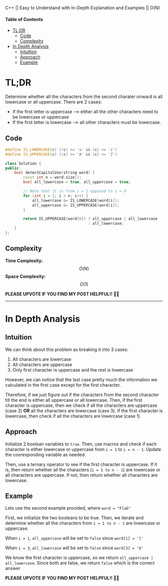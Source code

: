 C++ || Easy to Understand with In-Depth Explanation and Examples || O(N)

#### Table of Contents

- [TL;DR](#tldr)
  - [Code](#code)
  - [Complexity](#complexity)
- [In Depth Analysis](#in-depth-analysis)
  - [Intuition](#intuition)
  - [Approach](#approach)
  - [Example](#example)

# TL;DR

Determine whether all the characters from the second charater onward is all lowercase or all uppercase. There are 2 cases: 
* If the first letter is uppercase --> either all the other characters need to be lowercase or uppercase
* If the first letter is lowercase --> all other characters must be lowercase.

## Code

```c++
#define IS_LOWERCASE(c) ((c) >= 'a' && (c) <= 'z')
#define IS_UPPERCASE(c) ((c) >= 'A' && (c) <= 'Z')

class Solution {
public:
    bool detectCapitalUse(string word) {
        const int n = word.size();
        bool all_lowercase = true, all_uppercase = true; 

        // Note that it is from i = 1 opposed to i = 0
        for (int i = 1; i < n; i++) {
            all_lowercase &= IS_LOWERCASE(word[i]);
            all_uppercase &= IS_UPPERCASE(word[i]);
        }

        return IS_UPPERCASE(word[0]) ? all_uppercase | all_lowercase
                                     : all_lowercase;
    }
};
```

## Complexity

**Time Complexity:** $$O(N)$$
**Space Complexity:** $$O(1)$$

**PLEASE UPVOTE IF YOU FIND MY POST HELPFUL!! 🥺😁**

---

# In Depth Analysis

## Intuition

We can think about this problem as breaking it into 3 cases:
1. All characters are lowercase
2. All characters are uppercase
3. Only first character is uppercase and the rest is lowercase

However, we can notice that the last case pretty much the information we calculated in the first case except for the first character. 

Therefore, if we just figure out if the characters from the second character till the end is either all uppercase or all lowercase. Then, if the first character is uppercase, then we check if all the characters are uppercase (case 2) **OR** all the characters are lowercase (case 3). If the first character is lowercase, then check if all the characters are lowercase (case 1).

## Approach 

Initialize 2 boolean variables to `true`. Then, use macros and check if each character is either lowercase or uppercase from `i = 1` to `i = n - 1`. Update the cooresponding variable as needed.

Then, use a ternary operator to see if the first character is uppercase. If it is, then return whether all the characters (`i = 1 to n - 1`) are lowercase or all characters are uppercase. If not, then return whether all characters are lowercase.

## Example

Lets use the second example provided, where `word = "FlaG"`

First, we initialize the two booleans to be true. Then, we iterate and determine whether all the characters from `i = 1 to n - 1` are lowercase or uppercase.

When `i = 1`, `all_uppercase` will be set to `false` since `word[1] = 'l'`

When `i = 3`, `all_lowercase` will be set to `false` since `word[3] = 'G'`

We know the first character is uppercase, so we return `all_uppercase | all_lowercase`. Since both are false, we return `false` which is the correct answer

**PLEASE UPVOTE IF YOU FIND MY POST HELPFUL!! 🥺😁**